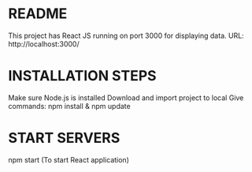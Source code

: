 # README #

This project has React JS running on port 3000 for displaying data. URL: http://localhost:3000/

# INSTALLATION STEPS #
Make sure Node.js is installed
Download and import project to local
Give commands: npm install & npm update

# START SERVERS #

npm start (To start React application)
